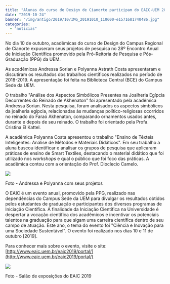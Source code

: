 ```yaml
---
title: "Alunas do curso de Design de Cianorte participam do EAIC-UEM 2019"
date: "2019-10-24"
banner: "/img/antigo/2019/10/IMG_20191010_110600-e1571681740486.jpg"
categories: 
  - "noticias"
---
```


No dia 10 de outubro, acadêmicas do curso de Design do Campus Regional de Cianorte expuseram seus projetos de pesquisa no 28º Encontro Anual de Iniciação Científica promovido pela Pró-Reitoria de Pesquisa e Pós-Graduação (PPG) da UEM.

<!--more-->

As acadêmicas Andressa Sorian e Polyanna Astrath Costa apresentaram e discutiram os resultados dos trabalhos científicos realizados no período de 2018-2019. A apresentação foi feita na Biblioteca Central (BCE) do Campus Sede da UEM. 

O trabalho "Análise dos Aspectos Simbólicos Presentes na Joalheria Egípcia Decorrentes do Reinado de Akhenaton" foi apresentado pela acadêmica Andressa Sorian. Nesta pesquisa, foram analisados os aspectos simbólicos da joalheria egípcia, relacionadas às mudanças político-religiosas ocorridos no reinado do Faraó Akhenaton, comparando ornamentos usados antes, durante e depois de seu reinado. O trabalho foi orientado pela Profa. Cristina El Kattel.

A acadêmica Polyanna Costa apresentou o trabalho "Ensino de Têxteis Inteligentes: Análise de Métodos e Materiais Didáticos". Em seu trabalho a aluna buscou identificar e analisar os grupos de pesquisa que aplicaram práticas de ensino de Smart Textiles, destacando o material didático que foi utilizado nos _workshops_ e qual o público que foi foco das práticas. A acadêmica contou com a orientação do Prof. Dioclecio Camelo.

![](/img/antigo/2019/10/IMG_20191010_110600-e1571681740486.jpg)

Foto - Andressa e Polyanna com seus projetos

O EAIC é um evento anual, promovido pela PPG, realizado nas dependências do Campus Sede da UEM para divulgar os resultados obtidos pelos estudantes de graduação e participantes dos diversos programas de Iniciação Científica. A finalidade da Iniciação Científica na Universidade é despertar a vocação científica dos acadêmicos e incentivar os potenciais talentos na graduação para que sigam uma carreira científica dentro de seu campo de atuação. Este ano, o tema do evento foi "Ciência e Inovação para uma Sociedade Sustentável". O evento foi realizado nos dias 10 e 11 de outubro \[2019\].

Para conhecer mais sobre o evento, visite o site: [http://www.eaic.uem.br/eaic2019/portal/](http://www.eaic.uem.br/eaic2019/portal/)

![](/img/antigo/2019/10/IMG_20191010_102456.jpg)

Foto - Salão de exposições do EAIC 2019
